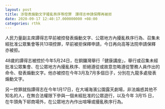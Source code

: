 ```yaml
---
layout: post
title: 涉發表煽動文字擾亂秩序等控罪　譚得志申請保釋再被拒
date: 2020-09-17 12:40:17.000000000 +08:00
categories: rthk
---
```


人民力量副主席譚得志早前被控發表煽動文字、公眾地方內擾亂秩序行為、召集未經批准公眾集會等共13項控罪，早前被拒保釋申請，今日再向高等法院申請保釋亦被拒。

48歲的譚得志被控於今年5月24日，在銅鑼灣舉行「健康講座」，舉行或召集未經批准公眾集會、在公眾地方內擾亂秩序、拒絕遵從或故意忽略遵從警務人員作出的命令、發表煽動文字。他亦被控在今年3月及7月多個日子，分別在‪九龍多處發表煽動文字。

另一控罪就指譚得志在今年1月17日，在大埔海濱公園露天劇場，非法煽惑其他不知名的人，在無合法權限下參與一個未經批准的公眾遊行，以及今年 ‪3‬月15 日，在牛頭角下邨商場外，在公‬眾地方內作出喧嘩或擾亂秩序行為。
